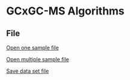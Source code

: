 # GCxGC-MS Algorithms #
## File ##

[Open one sample file](GCGCopenFile.md)

[Open multiple sample file](GCGCopenMultipleFile.md)

[Save data set file](GCGCsaveFile.md)